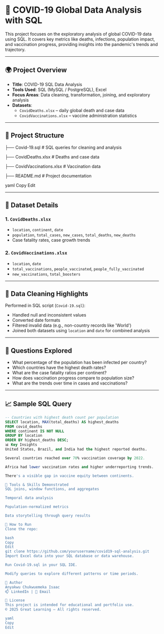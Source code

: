 # 🦠 COVID-19 Global Data Analysis with SQL

This project focuses on the exploratory analysis of global COVID-19 data using SQL. It covers key metrics like deaths, infections, population impact, and vaccination progress, providing insights into the pandemic's trends and trajectory.

---

## 🌍 Project Overview

- **Title**: COVID-19 SQL Data Analysis
- **Tools Used**: SQL (MySQL / PostgreSQL), Excel
- **Focus Areas**: Data cleaning, transformation, joining, and exploratory analysis
- **Datasets**:
  - `CovidDeaths.xlsx` – daily global death and case data
  - `CovidVaccinations.xlsx` – vaccine administration statistics

---

## 📁 Project Structure

├── Covid-19.sql # SQL queries for cleaning and analysis 

├── CovidDeaths.xlsx # Deaths and case data 

├── CovidVaccinations.xlsx # Vaccination data 

├── README.md # Project documentation

yaml
Copy
Edit

---

## 🧾 Dataset Details

### 1. `CovidDeaths.xlsx`
- `location`, `continent`, `date`
- `population`, `total_cases`, `new_cases`, `total_deaths`, `new_deaths`
- Case fatality rates, case growth trends

### 2. `CovidVaccinations.xlsx`
- `location`, `date`
- `total_vaccinations`, `people_vaccinated`, `people_fully_vaccinated`
- `new_vaccinations`, `total_boosters`

---

## 🧹 Data Cleaning Highlights

Performed in SQL script (`Covid-19.sql`):
- Handled null and inconsistent values
- Converted date formats
- Filtered invalid data (e.g., non-country records like 'World')
- Joined both datasets using `location` and `date` for combined analysis

---

## 📌 Questions Explored

- What percentage of the population has been infected per country?
- Which countries have the highest death rates?
- What are the case fatality ratios per continent?
- How does vaccination progress compare to population size?
- What are the trends over time in cases and vaccinations?

---

## 📈 Sample SQL Query

```sql
-- Countries with highest death count per population
SELECT location, MAX(total_deaths) AS highest_deaths
FROM covid_deaths
WHERE continent IS NOT NULL
GROUP BY location
ORDER BY highest_deaths DESC;
📊 Key Insights
United States, Brazil, and India had the highest reported deaths.

Several countries reached over 70% vaccination coverage by 2022.

Africa had lower vaccination rates and higher underreporting trends.

There's a visible gap in vaccine equity between continents.

🧰 Tools & Skills Demonstrated
SQL joins, window functions, and aggregates

Temporal data analysis

Population-normalized metrics

Data storytelling through query results

🚀 How to Run
Clone the repo:

bash
Copy
Edit
git clone https://github.com/yourusername/covid19-sql-analysis.git
Import Excel data into your SQL database or data warehouse.

Run Covid-19.sql in your SQL IDE.

Modify queries to explore different patterns or time periods.

👤 Author
Anyakwu Chukwuemeka Isaac
📫 LinkedIn | 📧 Email

📝 License
This project is intended for educational and portfolio use.
© 2025 Great Learning – All rights reserved.

yaml
Copy
Edit
